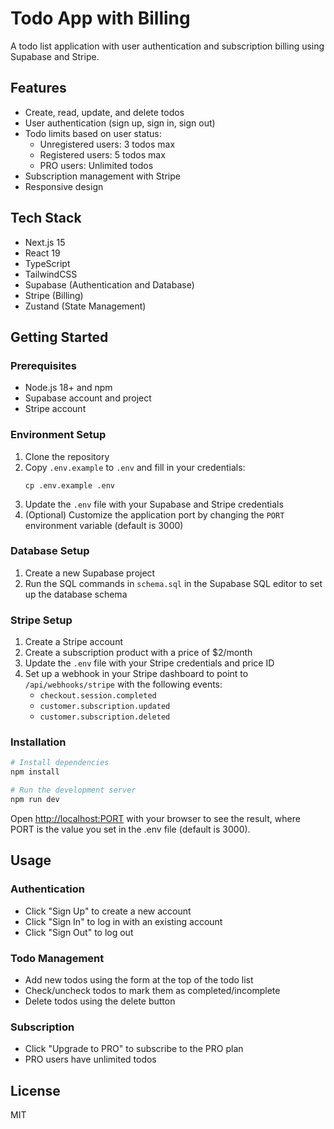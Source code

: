 # Todo App with Billing

A todo list application with user authentication and subscription billing
using Supabase and Stripe.

## Features

- Create, read, update, and delete todos
- User authentication (sign up, sign in, sign out)
- Todo limits based on user status:
  - Unregistered users: 3 todos max
  - Registered users: 5 todos max
  - PRO users: Unlimited todos
- Subscription management with Stripe
- Responsive design

## Tech Stack

- Next.js 15
- React 19
- TypeScript
- TailwindCSS
- Supabase (Authentication and Database)
- Stripe (Billing)
- Zustand (State Management)

## Getting Started

### Prerequisites

- Node.js 18+ and npm
- Supabase account and project
- Stripe account

### Environment Setup

1. Clone the repository
2. Copy `.env.example` to `.env` and fill in your credentials:
   ```
   cp .env.example .env
   ```
3. Update the `.env` file with your Supabase and Stripe credentials
4. (Optional) Customize the application port by changing 
the `PORT` environment variable (default is 3000)

### Database Setup

1. Create a new Supabase project
2. Run the SQL commands in `schema.sql` in the Supabase SQL editor
to set up the database schema

### Stripe Setup

1. Create a Stripe account
2. Create a subscription product with a price of $2/month
3. Update the `.env` file with your Stripe credentials and price ID
4. Set up a webhook in your Stripe dashboard to point to `/api/webhooks/stripe` with the following events:
   - `checkout.session.completed`
   - `customer.subscription.updated`
   - `customer.subscription.deleted`

### Installation

```bash
# Install dependencies
npm install

# Run the development server
npm run dev
```

Open [http://localhost:PORT](http://localhost:PORT) with your browser to see the result,
where PORT is the value you set in the .env file (default is 3000).

## Usage

### Authentication

- Click "Sign Up" to create a new account
- Click "Sign In" to log in with an existing account
- Click "Sign Out" to log out

### Todo Management

- Add new todos using the form at the top of the todo list
- Check/uncheck todos to mark them as completed/incomplete
- Delete todos using the delete button

### Subscription

- Click "Upgrade to PRO" to subscribe to the PRO plan
- PRO users have unlimited todos

## License

MIT
